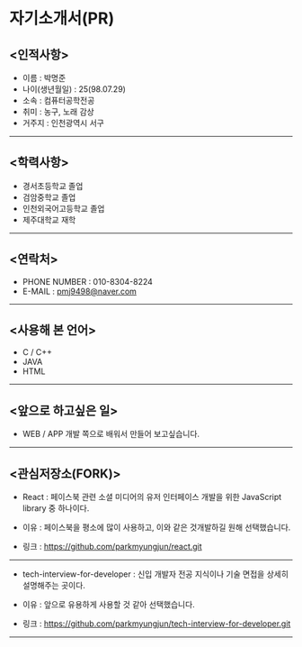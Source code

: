 # 자기소개서(PR)
## <인적사항>
* 이름 : 박명준
* 나이(생년월일) : 25(98.07.29)
* 소속 : 컴퓨터공학전공
* 취미 : 농구, 노래 감상
* 거주지 : 인천광역시 서구
---

## <학력사항>
* 경서초등학교 졸업
* 검암중학교 졸업
* 인천외국어고등학교 졸업
* 제주대학교 재학
---

## <연락처>
* PHONE NUMBER : 010-8304-8224
* E-MAIL : pmj9498@naver.com
---

## <사용해 본 언어>
* C / C++
* JAVA
* HTML
---

## <앞으로 하고싶은 일>
* WEB / APP 개발 쪽으로 배워서 만들어 보고싶습니다.
---  
  
## <관심저장소(FORK)>
* React : 페이스북 관련 소셜 미디어의 유저 인터페이스 개발을 위한 JavaScript library 중 하나이다.
- 이유 : 페이스북을 평소에 많이 사용하고, 이와 같은 것개발하길 원해 선택했습니다.

- 링크 : https://github.com/parkmyungjun/react.git
---
* tech-interview-for-developer : 신입 개발자 전공 지식이나 기술 면접을 상세히 설명해주는 곳이다.
- 이유 : 앞으로 유용하게 사용할 것 같아 선택했습니다.
 
- 링크 : https://github.com/parkmyungjun/tech-interview-for-developer.git
---
